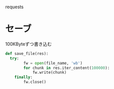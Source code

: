 requests
# セーブ
100KByteずつ書き込む  
```python
def save_file(res):
  try:
		fw = open(file_name, 'wb')
		for chunk in res.iter_content(100000):
			fw.write(chunk)
	finally:
		fw.close()
```
